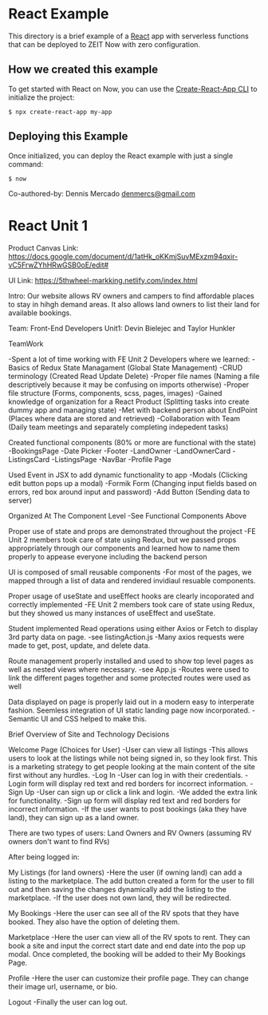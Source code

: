 # React Example

This directory is a brief example of a [React](https://reactjs.org/) app with serverless functions that can be deployed to ZEIT Now with zero configuration.

## How we created this example

To get started with React on Now, you can use the [Create-React-App CLI](https://reactjs.org/docs/create-a-new-react-app.html#create-react-app) to initialize the project:

```shell
$ npx create-react-app my-app
```

## Deploying this Example

Once initialized, you can deploy the React example with just a single command:

```shell
$ now
```

Co-authored-by: Dennis Mercado <denmercs@gmail.com>

# React Unit 1

Product Canvas Link: 
https://docs.google.com/document/d/1atHk_oKKmjSuvMExzm94qxir-vC5FrwZYhHRwGSB0oE/edit#

UI Link: 
https://5thwheel-markking.netlify.com/index.html

Intro:
Our website allows RV owners and campers to find affordable places to stay in hihgh demand areas. It also allows land owners to list their land for available bookings.


Team: Front-End Developers Unit1: Devin Bielejec and Taylor Hunkler

TeamWork

-Spent a lot of time working with FE Unit 2 Developers where we learned:
    -Basics of Redux State Managament (Global State Management)
    -CRUD terminology (Created Read Update Delete)
    -Proper file names (Naming a file descriptively because it may be confusing on imports otherwise)
    -Proper file structure (Forms, components, scss, pages, images)
    -Gained knowledge of organization for a React Product (Splitting tasks into create dummy app and managing state)
    -Met with backend person about EndPoint (Places where data are stored and retrieved)
    -Collaboration with Team (Daily team meetings and separately completing indepedent tasks)

Created functional components (80% or more are functional with the state)
    -BookingsPage
    -Date Picker
    -Footer
    -LandOwner
    -LandOwnerCard
    -ListingsCard
    -ListingsPage
    -NavBar
    -Profile Page

Used Event in JSX to add dynamic functionality to app
    -Modals (Clicking edit button pops up a modal)
    -Formik Form (Changing input fields based on errors, red box around input and password)
    -Add Button (Sending data to server)

Organized At The Component Level
    -See Functional Components Above

Proper use of state and props are demonstrated throughout the project
    -FE Unit 2 members took care of state using Redux, but we passed props appropriately through our components and learned how to name them properly to appease everyone including the backend person

UI is composed of small reusable components
    -For most of the pages, we mapped through a list of data and rendered invidiaul resuable components.

Proper usage of useState and useEffect hooks are clearly incoporated and correctly implemented
    -FE Unit 2 members took care of state using Redux, but they showed us many instances of useEffect and useState.

Student implemented Read operations using either Axios or Fetch to display 3rd party data on page.
    -see listingAction.js
    -Many axios requests were made to get, post, update, and delete data.

Route management properly installed and used to show top level pages as well as nested views where necessary.
    -see App.js
    -Routes were used to link the different pages together and some protected routes were used as well

Data displayed on page is properly laid out in a modern easy to interperate fashion. Seemless integration of UI static landing page now incorporated.
    -Semantic UI and CSS helped to make this.

Brief Overview of Site and Technology Decisions

Welcome Page (Choices for User)
-User can view all listings
    -This allows users to look at the listings while not being signed in, so they look first. This is a marketing strategy to get people looking at the main content of the site first without any hurdles.
-Log In
    -User can log in with their credentials.
    -Login form will display red text and red borders for incorrect information.
-Sign Up
    -User can sign up or click a link and login.
    -We added the extra link for functionality.
    -Sign up form will display red text and red borders for incorrect information.
    -If the user wants to post bookings (aka they have land), they can sign up as a land owner.

There are two types of users: Land Owners and RV Owners (assuming RV owners don't want to find RVs)

After being logged in:

My Listings (for land owners)
    -Here the user (if owning land) can add a listing to the marketplace. The add button created a form for the user to fill out and then saving the changes dynamically add the listing to the marketplace.
    -If the user does not own land, they will be redirected.

My Bookings 
    -Here the user can see all of the RV spots that they have booked. They also have the option of deleting them.

Marketplace
    -Here the user can view all of the RV spots to rent. They can book a site and input the correct start date and end date into the pop up modal. Once completed, the booking will be added to their My Bookings Page.

Profile
    -Here the user can customize their profile page. They can change their image url, username, or bio.

Logout
    -Finally the user can log out.
